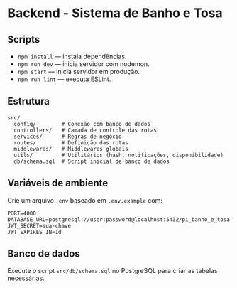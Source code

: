 # Backend - Sistema de Banho e Tosa

## Scripts

- `npm install` — instala dependências.
- `npm run dev` — inicia servidor com nodemon.
- `npm start` — inicia servidor em produção.
- `npm run lint` — executa ESLint.

## Estrutura

```
src/
  config/        # Conexão com banco de dados
  controllers/   # Camada de controle das rotas
  services/      # Regras de negócio
  routes/        # Definição das rotas
  middlewares/   # Middlewares globais
  utils/         # Utilitários (hash, notificações, disponibilidade)
  db/schema.sql  # Script inicial de banco de dados
```

## Variáveis de ambiente

Crie um arquivo `.env` baseado em `.env.example` com:

```
PORT=4000
DATABASE_URL=postgresql://user:password@localhost:5432/pi_banho_e_tosa
JWT_SECRET=sua-chave
JWT_EXPIRES_IN=1d
```

## Banco de dados

Execute o script `src/db/schema.sql` no PostgreSQL para criar as tabelas necessárias.
